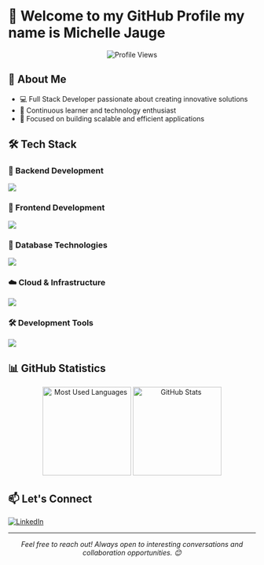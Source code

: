 # 👋 Welcome to my GitHub Profile my name is Michelle Jauge

<div align="center">
  <img src="https://komarev.com/ghpvc/?username=michel-j-j&color=blueviolet&style=for-the-badge" alt="Profile Views"/>
</div>

## 🚀 About Me

- 💻 Full Stack Developer passionate about creating innovative solutions
- 🌱 Continuous learner and technology enthusiast
- 🎯 Focused on building scalable and efficient applications 

## 🛠️ Tech Stack

### 🔹 Backend Development
<p>
  <a href="https://skillicons.dev">
    <img src="https://skillicons.dev/icons?i=php,laravel,java,nodejs,py,spring,express,nestjs,solidity" />
  </a>
</p>

### 🔸 Frontend Development
<p>
  <a href="https://skillicons.dev">
    <img src="https://skillicons.dev/icons?i=ts,js,react,nextjs,tailwind" />
  </a>
</p>

### 💾 Database Technologies
<p>
  <a href="https://skillicons.dev">
    <img src="https://skillicons.dev/icons?i=mongodb,mysql,postgresql" />
  </a>
</p>

### ☁️ Cloud & Infrastructure
<p>
  <a href="https://skillicons.dev">
    <img src="https://skillicons.dev/icons?i=aws,cloudflare" />
  </a>
</p>

### 🛠️ Development Tools
<p>
  <a href="https://skillicons.dev">
    <img src="https://skillicons.dev/icons?i=git,github,docker,idea,vscode,postman,linux,ps" />
  </a>
</p>

## 📊 GitHub Statistics

<div align="center">
  <img height="180em" src="https://github-readme-stats.vercel.app/api/top-langs?username=michel-j-j&show_icons=true&theme=tokyonight&locale=en&hide=jupyter%20notebook,lex&langs_count=8" alt="Most Used Languages"/>
  
  <img height="180em" src="https://github-readme-stats.vercel.app/api?username=michel-j-j&show_icons=true&theme=tokyonight&locale=en" alt="GitHub Stats"/>
</div>

## 📫 Let's Connect

[![LinkedIn](https://img.shields.io/badge/-LinkedIn-0077B5?style=for-the-badge&logo=linkedin&logoColor=white)](https://linkedin.com/in/michelle-jauge-689999194)

---
<div align="center">
  <em>Feel free to reach out! Always open to interesting conversations and collaboration opportunities. 😊</em>
</div>
